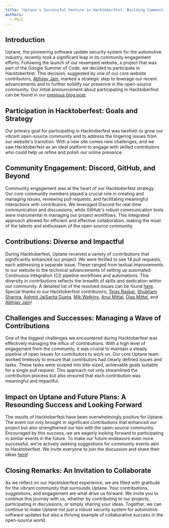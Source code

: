 ```yaml
---
title: "Uptane's Successful Venture in Hacktoberfest: Building Community and Polishing Our New Website 🎃"
authors:
  - Phil
--- 
```


## Introduction
Uptane, the pioneering software update security system for the automotive industry, recently took a significant leap in its community engagement efforts. Following the launch of our revamped website, a project that was part of the Google Summer of Code, we decided to participate in Hacktoberfest. This decision, suggested by one of our core website contributors, [Abhijay Jain](https://github.com/Abhijay007), marked a strategic step to leverage our recent advancements and to further solidify our presence in the open-source community. Our initial announcement about participating in Hacktoberfest can be found in our [previous blog post](https://uptane.org/blog/2023/10/28/hacktoberfest).

## Participation in Hacktoberfest: Goals and Strategy
Our primary goal for participating in Hacktoberfest was twofold: to grow our vibrant open-source community and to address the lingering issues from our website's transition. With a new site comes new challenges, and we saw Hacktoberfest as an ideal platform to engage with skilled contributors who could help us refine and polish our online presence.

## Community Engagement: Discord, GitHub, and Beyond
Community engagement was at the heart of our Hacktoberfest strategy. Our core community members played a crucial role in creating and managing issues, reviewing pull requests, and facilitating meaningful interactions with contributors. We leveraged Discord for real-time communication and discussions, while GitHub's robust communication tools were instrumental in managing our project workflows. This integrated approach allowed for efficient and effective collaboration, making the most of the talents and enthusiasm of the open-source community.

## Contributions: Diverse and Impactful
During Hacktoberfest, Uptane received a variety of contributions that significantly enhanced our project. We were thrilled to see 14 pull requests, each addressing a separate issue. These ranged from textual improvements to our website to the technical advancements of setting up automated Continuous Integration (CI) pipeline workflows and automations. This diversity in contributions reflects the breadth of skills and dedication within our community. A detailed list of the resolved issues can be found [here](https://github.com/uptane/uptane.github.io/issues?q=is%3Aissue+is%3Aclosed+label%3Ahacktoberfest). Special thanks to our Hacktoberfest contributors, [Tejas Raskar](https://github.com/tejas-raskar), [Shubham Sharma](https://github.com/shubhusion), [Ashmit JaiSarita Gupta](https://github.com/devilkiller-ag), [Mik Watkins](https://github.com/Mikerniker), [Anuj Mittal](https://github.com/mit-anuj), [Ojas Mittal](https://github.com/AmosBlack), and [Abhijay Jain](https://github.com/Abhijay007)!

## Challenges and Successes: Managing a Wave of Contributions
One of the biggest challenges we encountered during Hacktoberfest was effectively managing the influx of contributions. With a high level of engagement from the community, it was crucial to maintain a steady pipeline of open issues for contributors to work on. Our core Uptane team worked tirelessly to ensure that contributors had clearly defined issues and tasks. These tasks were scoped into bite-sized, achievable goals suitable for a single pull request. This approach not only streamlined the contribution process but also ensured that each contribution was meaningful and impactful.

## Impact on Uptane and Future Plans: A Resounding Success and Looking Forward
The results of Hacktoberfest have been overwhelmingly positive for Uptane. The event not only brought in significant contributions that enhanced our project but also strengthened our ties with the open-source community. Encouraged by this success, we are eagerly looking forward to participating in similar events in the future. To make our future endeavors even more successful, we're actively seeking suggestions for community events akin to Hacktoberfest. We invite everyone to join the discussion and share their ideas [here](https://github.com/uptane/uptane.github.io/discussions/129)!

## Closing Remarks: An Invitation to Collaborate
As we reflect on our Hacktoberfest experience, we are filled with gratitude for the vibrant community that surrounds Uptane. Your contributions, suggestions, and engagement are what drive us forward. We invite you to continue this journey with us, whether by contributing to our projects, participating in discussions, or simply sharing your ideas. Together, we can continue to make Uptane not just a robust security system for automotive software updates but also a thriving example of collaborative success in the open-source world.
